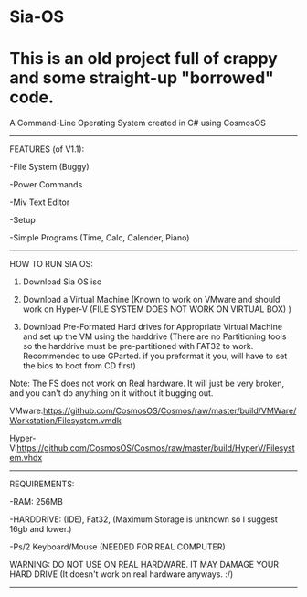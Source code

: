 # Sia-OS

# This is an old project full of crappy and some straight-up "borrowed" code.

A Command-Line Operating System created in C# using CosmosOS
_______________________________________
FEATURES (of V1.1): 

  -File System (Buggy)

  -Power Commands

  -Miv Text Editor
  
  -Setup

  -Simple Programs (Time, Calc, Calender, Piano)
_______________________________________
HOW TO RUN SIA OS:

1. Download Sia OS iso

2. Download a Virtual Machine (Known to work on VMware and should work on Hyper-V (FILE SYSTEM DOES NOT WORK ON VIRTUAL BOX) )

3. Download Pre-Formated Hard drives for Appropriate Virtual Machine and set up the VM using the harddrive (There are no Partitioning tools so the harddrive must be pre-partitioned with FAT32 to work. Recommended to use GParted. if you preformat it you, will have to set the bios to boot from CD first)

Note: The FS does not work on Real hardware. It will just be very broken, and you can't do anything on it without it bugging out.


VMware:https://github.com/CosmosOS/Cosmos/raw/master/build/VMWare/Workstation/Filesystem.vmdk

Hyper-V:https://github.com/CosmosOS/Cosmos/raw/master/build/HyperV/Filesystem.vhdx

_______________________________________
REQUIREMENTS:

  -RAM: 256MB

  -HARDDRIVE: (IDE), Fat32, (Maximum Storage is unknown so I suggest 16gb and lower.)

  -Ps/2 Keyboard/Mouse (NEEDED FOR REAL COMPUTER)

WARNING:
DO NOT USE ON REAL HARDWARE. IT MAY DAMAGE YOUR HARD DRIVE (It doesn't work on real hardware anyways. :/)
_______________________________________
